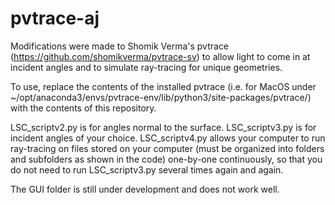 # pvtrace-aj

Modifications were made to Shomik Verma's pvtrace (https://github.com/shomikverma/pvtrace-sv) to allow light to come in at incident angles and to simulate ray-tracing for unique geometries.

To use, replace the contents of the installed pvtrace (i.e. for MacOS under ~/opt/anaconda3/envs/pvtrace-env/lib/python3/site-packages/pvtrace/) with the contents of this repository.

LSC_scriptv2.py is for angles normal to the surface. LSC_scriptv3.py is for incident angles of your choice. LSC_scriptv4.py allows your computer to run ray-tracing on files stored on your computer (must be organized into folders and subfolders as shown in the code) one-by-one continuously, so that you do not need to run LSC_scriptv3.py several times again and again.

The GUI folder is still under development and does not work well.

